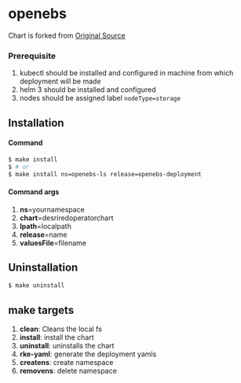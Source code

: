 # openebs
Chart is forked from [Original Source](https://github.com/openebs/charts/tree/master/charts/openebs)

### Prerequisite
1) kubectl should be installed and configured in machine from which deployment will be made
2) helm 3 should be installed and configured
3) nodes should be assigned label ```nodeType=storage```


## Installation
#### Command
```bash
$ make install
$ # or
$ make install ns=openebs-ls release=openebs-deployment
```
#### Command args
1) **ns**=yournamespace
2) **chart**=desriredoperatorchart
3) **lpath**=localpath
4) **release**=name
5) **valuesFile**=filename

## Uninstallation
```bash
$ make uninstall
```
## make targets
1) **clean**: Cleans the local fs
2) **install**: install the chart
3) **uninstall**: uninstalls the chart
4) **rke-yaml**: generate the deployment yamls
5) **createns**: create namespace
6) **removens**: delete namespace



